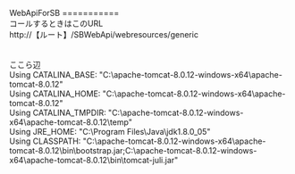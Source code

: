 WebApiForSB
===========<Br />
コールするときはこのURL<br />
http://【ルート】/SBWebApi/webresources/generic<br />
<br />
<br />
ここら辺<br />
Using CATALINA_BASE:   "C:\apache-tomcat-8.0.12-windows-x64\apache-tomcat-8.0.12"<br />
Using CATALINA_HOME:   "C:\apache-tomcat-8.0.12-windows-x64\apache-tomcat-8.0.12"<br />
Using CATALINA_TMPDIR: "C:\apache-tomcat-8.0.12-windows-x64\apache-tomcat-8.0.12\temp"<br />
Using JRE_HOME:        "C:\Program Files\Java\jdk1.8.0_05"<br />
Using CLASSPATH:       "C:\apache-tomcat-8.0.12-windows-x64\apache-tomcat-8.0.12\bin\bootstrap.jar;C:\apache-tomcat-8.0.12-windows-x64\apache-tomcat-8.0.12\bin\tomcat-juli.jar"<br />
